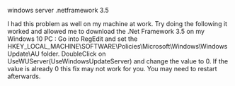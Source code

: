 windows server  .netframework 3.5


I had this problem as well on my machine at work. Try doing the following it worked and allowed me to download the .Net Framework 3.5 on my Windows 10 PC :  Go into RegEdit and set the HKEY_LOCAL_MACHINE\SOFTWARE\Policies\Microsoft\Windows\WindowsUpdate\AU folder.  DoubleClick on UseWUServer(UseWindowsUpdateServer) and change the value to 0.  If the value is already 0 this fix may not work for you.  You may need to restart afterwards.